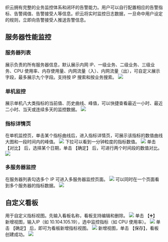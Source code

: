 织云拥有完整的业务监控体系和闭环的告警能力。用户可以自行配置相应的告警指标、告警阈值、告警接受人等信息。织云将实时监控日志数据，一旦命中用户设定的规则，立即向告警接受人推送告警信息。
## 服务器性能监控 ##
### 服务器列表 ###
展示负责的所有服务器信息，默认展示内网 IP、一级业务、二级业务、三级业务、CPU 使用率、内存使用量、内网流量（入）、内网流量（出），可自定义展示字段，最多展示九个字段。支持按 IP 搜索和按业务搜索。
![](https://mc.qcloudimg.com/static/img/70605e8ed5bdaa612c35fb698b016329/monitor1.png)
### 单机监控 ###
展示单机八大类指标的当前值、历史曲线、峰值，可以快捷查看最近一小时、最近二小时、当天或连续多天的监控数据。
![](https://mc.qcloudimg.com/static/img/f7379be722bac6a64c0f08a3ef7ebc2c/monitor2.png)
### 指标详情页 ###
在单机监控页，单击某个指标曲线后，进入指标详情页，可展示该指标的数值曲线大图和一段时间内的峰值。
![](https://mc.qcloudimg.com/static/img/394bfdf0ba304c6514cf3fc81b93fe08/monitor3.png)
下拉可以看到一分钟粒度的指标数值。
![](https://mc.qcloudimg.com/static/img/3e00e1f4c6d0f302d548fe998510d659/monitor4.png)
单击 【对比】 后，选择某个日期，单击 【确定】 后，可进行两个时间段的数值对比。
![](https://mc.qcloudimg.com/static/img/e4f11471fa593c8781b2d87cba41b7f4/monitor5.png)
### 多服务器监控 ###
在服务器列表勾选多个 IP 可进入多服务器监控页面。
![](https://mc.qcloudimg.com/static/img/f418d15e6ab3b936e79883bd9252c2a6/monitor8.png)
可以同时在一个页面看到多个服务器的指标数据。
![](https://mc.qcloudimg.com/static/img/d971e84326ccb8aa993b7eca652a1ee3/monitor7.png)
## 自定义看板 ##
用于自定义指标视图。先输入看板名称，看板支持编辑和删除。
![](https://mc.qcloudimg.com/static/img/f418d15e6ab3b936e79883bd9252c2a6/monitor8.png)
单击 【➕】 新增视图，输入IP（如 10.104.105.19），选中监控指标（如 CPU 使用率）。
![](https://mc.qcloudimg.com/static/img/f7f62b957575e580d27cb5338a525897/monitor9.png)
单击 【确定】 后，即可为看板新增指标视图。
![](https://mc.qcloudimg.com/static/img/f418d15e6ab3b936e79883bd9252c2a6/monitor8.png)
新增视图，单击 【保存】，看板创建成功。
![](https://mc.qcloudimg.com/static/img/4dd5c00326452eefb35c3e35922fdb6f/monitor11.png)
